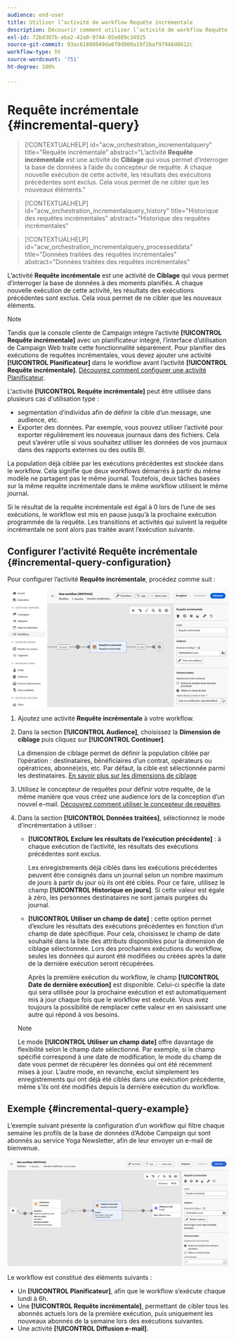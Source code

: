 ```yaml
---
audience: end-user
title: Utiliser l’activité de workflow Requête incrémentale
description: Découvrir comment utiliser l’activité de workflow Requête incrémentale
exl-id: 72bd307b-eba2-42a0-9744-05e089c34925
source-git-commit: 93ac61808049da6f0d800a19f2baf97946d8612c
workflow-type: ht
source-wordcount: '751'
ht-degree: 100%

---
```


# Requête incrémentale {#incremental-query}

<!--
>[!CONTEXTUALHELP]
>id="acw_homepage_welcome_rn5"
>title="Incremental Query activity"
>abstract="Use the new Incremental Query activity to query the database on a scheduled basis. Each time this activity is executed, the results from the previous executions are excluded. This allows you to target only new elements."
>additional-url="https://experienceleague.adobe.com/docs/campaign-web/v8/release-notes/release-notes.html" text="See release notes"
-->

>[!CONTEXTUALHELP]
>id="acw_orchestration_incrementalquery"
>title="Requête incrémentale"
>abstract="L’activité **Requête incrémentale** est une activité de **Ciblage** qui vous permet d’interroger la base de données à l’aide du concepteur de requête. A chaque nouvelle exécution de cette activité, les résultats des exécutions précédentes sont exclus. Cela vous permet de ne cibler que les nouveaux éléments."

>[!CONTEXTUALHELP]
>id="acw_orchestration_incrementalquery_history"
>title="Historique des requêtes incrémentales"
>abstract="Historique des requêtes incrémentales"

>[!CONTEXTUALHELP]
>id="acw_orchestration_incrementalquery_processeddata"
>title="Données traitées des requêtes incrémentales"
>abstract="Données traitées des requêtes incrémentales"

L’activité **Requête incrémentale** est une activité de **Ciblage** qui vous permet d’interroger la base de données à des moments planifiés. A chaque nouvelle exécution de cette activité, les résultats des exécutions précédentes sont exclus. Cela vous permet de ne cibler que les nouveaux éléments.

>[!NOTE]
>
>Tandis que la console cliente de Campaign intègre l’activité **[!UICONTROL Requête incrémentale]** avec un planificateur intégré, l’interface d’utilisation de Campaign Web traite cette fonctionnalité séparément. Pour planifier des exécutions de requêtes incrémentales, vous devez ajouter une activité **[!UICONTROL Planificateur]** dans le workflow avant l’activité **[!UICONTROL Requête incrémentale]**. [Découvrez comment configurer une activité Planificateur](scheduler.md).

L&#39;activité **[!UICONTROL Requête incrémentale]** peut être utilisée dans plusieurs cas d&#39;utilisation type :

* segmentation d’individus afin de définir la cible d’un message, une audience, etc.
* Exporter des données. Par exemple, vous pouvez utiliser l’activité pour exporter régulièrement les nouveaux journaux dans des fichiers. Cela peut s’avérer utile si vous souhaitez utiliser les données de vos journaux dans des rapports externes ou des outils BI.

La population déjà ciblée par les exécutions précédentes est stockée dans le workflow. Cela signifie que deux workflows démarrés à partir du même modèle ne partagent pas le même journal. Toutefois, deux tâches basées sur la même requête incrémentale dans le même workflow utilisent le même journal.

Si le résultat de la requête incrémentale est égal à 0 lors de l’une de ses exécutions, le workflow est mis en pause jusqu’à la prochaine exécution programmée de la requête. Les transitions et activités qui suivent la requête incrémentale ne sont alors pas traitée avant l’exécution suivante.

## Configurer l’activité Requête incrémentale {#incremental-query-configuration}

Pour configurer l’activité **Requête incrémentale**, procédez comme suit :

![](../assets/incremental-query.png)

1. Ajoutez une activité **Requête incrémentale** à votre workflow.

1. Dans la section **[!UICONTROL Audience]**, choisissez la **Dimension de ciblage** puis cliquez sur **[!UICONTROL Continuer]**.

   La dimension de ciblage permet de définir la population ciblée par l’opération : destinataires, bénéficiaires d’un contrat, opérateurs ou opératrices, abonné(e)s, etc. Par défaut, la cible est sélectionnée parmi les destinataires. [En savoir plus sur les dimensions de ciblage](../../audience/about-recipients.md#targeting-dimensions)

1. Utilisez le concepteur de requêtes pour définir votre requête, de la même manière que vous créez une audience lors de la conception d’un nouvel e-mail. [Découvrez comment utiliser le concepteur de requêtes](../../query/query-modeler-overview.md).

1. Dans la section **[!UICONTROL Données traitées]**, sélectionnez le mode d’incrémentation à utiliser :

   * **[!UICONTROL Exclure les résultats de l’exécution précédente]** : à chaque exécution de l’activité, les résultats des exécutions précédentes sont exclus.

     Les enregistrements déjà ciblés dans les exécutions précédentes peuvent être consignés dans un journal selon un nombre maximum de jours à partir du jour où ils ont été ciblés. Pour ce faire, utilisez le champ **[!UICONTROL Historique en jours]**. Si cette valeur est égale à zéro, les personnes destinataires ne sont jamais purgées du journal.

   * **[!UICONTROL Utiliser un champ de date]** : cette option permet d’exclure les résultats des exécutions précédentes en fonction d’un champ de date spécifique. Pour cela, choisissez le champ de date souhaité dans la liste des attributs disponibles pour la dimension de ciblage sélectionnée. Lors des prochaines exécutions du workflow, seules les données qui auront été modifiées ou créées après la date de la dernière exécution seront récupérées.

     Après la première exécution du workflow, le champ **[!UICONTROL Date de dernière exécution]** est disponible. Celui-ci spécifie la date qui sera utilisée pour la prochaine exécution et est automatiquement mis à jour chaque fois que le workflow est exécuté. Vous avez toujours la possibilité de remplacer cette valeur en en saisissant une autre qui répond à vos besoins.

   >[!NOTE]
   >
   >Le mode **[!UICONTROL Utiliser un champ date]** offre davantage de flexibilité selon le champ date sélectionné. Par exemple, si le champ spécifié correspond à une date de modification, le mode du champ de date vous permet de récupérer les données qui ont été récemment mises à jour. L’autre mode, en revanche, exclut simplement les enregistrements qui ont déjà été ciblés dans une exécution précédente, même s’ils ont été modifiés depuis la dernière exécution du workflow.

## Exemple {#incremental-query-example}

L’exemple suivant présente la configuration d’un workflow qui filtre chaque semaine les profils de la base de données d’Adobe Campaign qui sont abonnés au service Yoga Newsletter, afin de leur envoyer un e-mail de bienvenue.

![](../assets/incremental-query-example.png)

Le workflow est constitué des éléments suivants :

* Un **[!UICONTROL Planificateur]**, afin que le workflow s’exécute chaque lundi à 6h.
* Une **[!UICONTROL Requête incrémentale]**, permettant de cibler tous les abonnés actuels lors de la première exécution, puis uniquement les nouveaux abonnés de la semaine lors des exécutions suivantes.
* Une activité **[!UICONTROL Diffusion e-mail]**.

